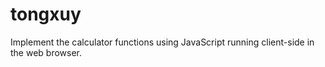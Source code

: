 # tongxuy
Implement the calculator functions using JavaScript running client-side in the web browser. 
